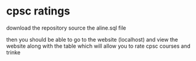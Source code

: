 cpsc ratings
=======
download the repository
source the aline.sql file

then you should be able to go to the website (localhost) and view the website 
along with the table which will allow you to rate cpsc courses and trinke
